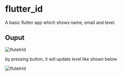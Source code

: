 # flutter_id
A basic flutter app which shows name, email and level.

## Ouput
![flutetrId](https://user-images.githubusercontent.com/57283918/127481366-0068348e-2e33-4694-9e53-b468f79eda61.jpeg)

by pressing button, it will update level like shown below 

![flutetrId](https://user-images.githubusercontent.com/57283918/127481475-266239f0-34f9-4026-a59e-12d5a01edf54.jpeg)
